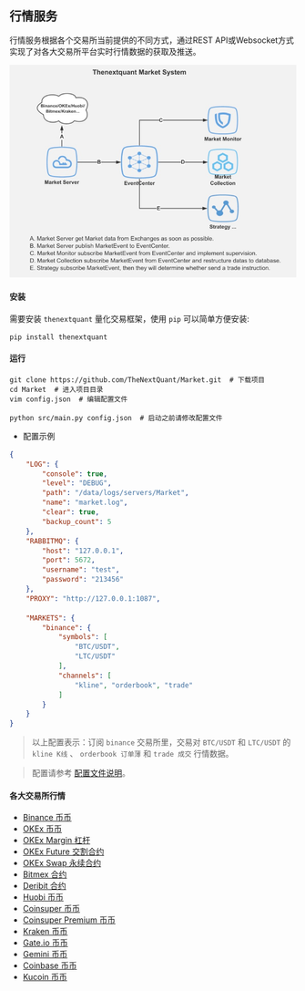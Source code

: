 
## 行情服务
行情服务根据各个交易所当前提供的不同方式，通过REST API或Websocket方式实现了对各大交易所平台实时行情数据的获取及推送。


![](docs/images/market_framework.png)


#### 安装
需要安装 `thenextquant` 量化交易框架，使用 `pip` 可以简单方便安装:
```text
pip install thenextquant
```

#### 运行
```text
git clone https://github.com/TheNextQuant/Market.git  # 下载项目
cd Market  # 进入项目目录
vim config.json  # 编辑配置文件

python src/main.py config.json  # 启动之前请修改配置文件
```

- 配置示例
```json
{
    "LOG": {
        "console": true,
        "level": "DEBUG",
        "path": "/data/logs/servers/Market",
        "name": "market.log",
        "clear": true,
        "backup_count": 5
    },
    "RABBITMQ": {
        "host": "127.0.0.1",
        "port": 5672,
        "username": "test",
        "password": "213456"
    },
    "PROXY": "http://127.0.0.1:1087",

    "MARKETS": {
        "binance": {
            "symbols": [
                "BTC/USDT",
                "LTC/USDT"
            ],
            "channels": [
                "kline", "orderbook", "trade"
            ]
        }
    }
}
```
> 以上配置表示：订阅 `binance` 交易所里，交易对 `BTC/USDT` 和 `LTC/USDT` 的 `kline K线` 、 `orderbook 订单薄` 和 `trade 成交` 行情数据。

> 配置请参考 [配置文件说明](https://github.com/TheNextQuant/thenextquant/blob/master/docs/configure/README.md)。


#### 各大交易所行情

- [Binance 币币](docs/binance.md)
- [OKEx 币币](docs/okex.md)
- [OKEx Margin 杠杆](docs/okex_margin.md)
- [OKEx Future 交割合约](docs/okex_future.md)
- [OKEx Swap 永续合约](docs/okex_swap.md)
- [Bitmex 合约](docs/bitmex.md)
- [Deribit 合约](docs/deribit.md)
- [Huobi 币币](docs/huobi.md)
- [Coinsuper 币币](docs/coinsuper.md)
- [Coinsuper Premium 币币](docs/coinsuper_pre.md)
- [Kraken 币币](docs/kraken.md)
- [Gate.io 币币](docs/gate.md)
- [Gemini 币币](docs/gemini.md)
- [Coinbase 币币](docs/coinbase.md)
- [Kucoin 币币](docs/kucoin.md)
